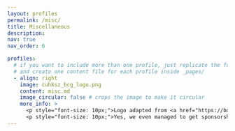 ```yaml
---
layout: profiles
permalink: /misc/
title: Miscellaneous
description: 
nav: true
nav_order: 6

profiles:
  # if you want to include more than one profile, just replicate the following block
  # and create one content file for each profile inside _pages/
  - align: right
    image: cuhksz_bcg_logo.png
    content: misc.md
    image_circular: false # crops the image to make it circular
    more_info: >
      <p style="font-size: 10px;">Logo adapted from <a href="https://boardgamegeek.com/boardgame/230802/azul">AZUL</a> by <a href="https://corporate.asmodee.com/">Asmodee</a>.</p>
      <p style="font-size: 10px;">Yes, we even managed to get sponsorship once from Asmodee CN. </p>
---
```

